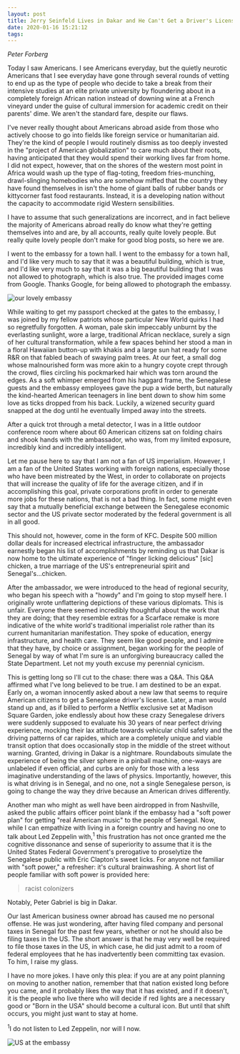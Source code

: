 ```yaml
---
layout: post
title: Jerry Seinfeld Lives in Dakar and He Can't Get a Driver's License
date: 2020-01-16 15:21:12
tags:
---
```

*Peter Forberg*

Today I saw Americans. I see Americans everyday, but the quietly neurotic Americans that I see everyday have gone through several rounds of vetting to end up as the type of people who decide to take a break from their intensive studies at an elite private university by floundering about in a completely foreign African nation instead of downing wine at a French vineyard under the guise of cultural immersion for academic credit on their parents' dime. We aren't the standard fare, despite our flaws.

I've never really thought about Americans abroad aside from those who actively choose to go into fields like foreign service or humanitarian aid. They're the kind of people I would routinely dismiss as too deeply invested in the "project of American globalization" to care much about their roots, having anticipated that they would spend their working lives far from home. I did not expect, however, that on the shores of the western most point in Africa would wash up the type of flag-toting, freedom fries-munching, drawl-slinging homebodies who are somehow miffed that the country they have found themselves in isn't the home of giant balls of rubber bands or kittycorner fast food restaurants. Instead, it is a developing nation without the capacity to accommodate rigid Western sensibilities.

I have to assume that such generalizations are incorrect, and in fact believe the majority of Americans abroad really do know what they're getting themselves into and are, by all accounts, really quite lovely people. But really quite lovely people don't make for good blog posts, so here we are.

I went to the embassy for a town hall. I went to the embassy for a town hall, and I'd like very much to say that it was a beautiful building, which is true, and I'd like very much to say that it was a big beautiful building that I was not allowed to photograph, which is also true. The provided images come from Google. Thanks Google, for being allowed to photograph the embassy.

![our lovely embassy](https://www.blharbert.com/assets/2016/01/DakarNEC_FeaturePhoto-1200x650.jpg "alternatively, this is just a public high school from the north suburbs")

While waiting to get my passport checked at the gates to the embassy, I was joined by my fellow patriots whose particular New World quirks I had so regretfully forgotten. A woman, pale skin impeccably unburnt by the everlasting sunlight, wore a large, traditional African necklace, surely a sign of her cultural transformation, while a few spaces behind her stood a man in a floral Hawaiian button-up with khakis and a large sun hat ready for some R&R on that fabled beach of swaying palm trees. At our feet, a small dog whose malnourished form was more akin to a hungry coyote crept through the crowd, flies circling his pockmarked hair which was torn around the edges. As a soft whimper emerged from his haggard frame, the Senegalese guests and the embassy employees gave the pup a wide berth, but naturally the kind-hearted American teenagers in line bent down to show him some love as ticks dropped from his back. Luckily, a wizened security guard snapped at the dog until he eventually limped away into the streets.

After a quick trot through a metal detector, I was in a little outdoor conference room where about 60 American citizens sat on folding chairs and shook hands with the ambassador, who was, from my limited exposure, incredibly kind and incredibly intelligent.

Let me pause here to say that I am not a fan of US imperialism. However, I am a fan of the United States working with foreign nations, especially those who have been mistreated by the West, in order to collaborate on projects that will increase the quality of life for the average citizen, and if in accomplishing this goal, private corporations profit in order to generate more jobs for these nations, that is not a bad thing. In fact, some might even say that a mutually beneficial exchange between the Senegalese economic sector and the US private sector moderated by the federal government is all in all good.

This should not, however, come in the form of KFC. Despite 500 million dollar deals for increased electrical infrastructure, the ambassador earnestly began his list of accomplishments by reminding us that Dakar is now home to the ultimate experience of "finger licking delicious" [sic] chicken, a true marriage of the US's entrepreneurial spirit and Senegal's...chicken.

After the ambassador, we were introduced to the head of regional security, who began his speech with a "howdy" and I'm going to stop myself here. I originally wrote unflattering depictions of these various diplomats. This is unfair. Everyone there seemed incredibly thoughtful about the work that they are doing; that they resemble extras for a Scarface remake is more indicative of the white world's traditional imperialist role rather than its current humanitarian manifestation. They spoke of education, energy infrastructure, and health care. They seem like good people, and I admire that they have, by choice or assignment, began working for the people of Senegal by way of what I'm sure is an unforgiving bureaucracy called the State Department. Let not my youth excuse my perennial cynicism.

This is getting long so I'll cut to the chase: there was a Q&A. This Q&A affirmed what I've long believed to be true. I am destined to be an expat. Early on, a woman innocently asked about a new law that seems to require American citizens to get a Senegalese driver's license. Later, a man would stand up and, as if billed to perform a Netflix exclusive set at Madison Square Garden, joke endlessly about how these crazy Senegalese drivers were suddenly supposed to evaluate his 30 years of near perfect driving experience, mocking their lax attitude towards vehicular child safety and the driving patterns of car rapides, which are a completely unique and viable transit option that does occasionally stop in the middle of the street without warning. Granted, driving in Dakar is a nightmare. Roundabouts simulate the experience of being the silver sphere in a pinball machine, one-ways are unlabeled if even official, and curbs are only for those with a less imaginative understanding of the laws of physics. Importantly, however, this is what driving is in Senegal, and no one, not a single Senegalese person, is going to change the way they drive because an American drives differently.

Another man who might as well have been airdropped in from Nashville, asked the public affairs officer point blank if the embassy had a "soft power plan" for getting "real American music" to the people of Senegal. Now, while I can empathize with living in a foreign country and having no one to talk about Led Zeppelin with,<sup>1</sup> this frustration has not once granted me the cognitive dissonance and sense of superiority to assume that it is the United States Federal Government's prerogative to proselytize the Senegalese public with Eric Clapton's sweet licks. For anyone not familiar with "soft power," a refresher: it's cultural brainwashing. A short list of people familiar with soft power is provided here:

>racist colonizers

Notably, Peter Gabriel is big in Dakar.

Our last American business owner abroad has caused me no personal offense. He was just wondering, after having filed company and personal taxes in Senegal for the past few years, whether or not he should also be filing taxes in the US. The short answer is that he may very well be required to file those taxes in the US, in which case, he did just admit to a room of federal employees that he has inadvertently been committing tax evasion. To him, I raise my glass.

I have no more jokes. I have only this plea: if you are at any point planning on moving to another nation, remember that that nation existed long before you came, and it probably likes the way that it has existed, and if it doesn't, it is the people who live there who will decide if red lights are a necessary good or "Born in the USA" should become a cultural icon. But until that shift occurs, you might just want to stay at home.

<sup>1</sup>I do not listen to Led Zeppelin, nor will I now.

![US at the embassy](https://lh3.googleusercontent.com/HtA6S94XS_DCXsM86010jpFJceSY0EldA0WkhMbdOFDMQ-4V3JOSlnKtpRWQSymcL0OXRCPCxd2T7_d5cXrTzMdUeX_Sbg4bT2LToJty_iUQUKlDE3TmnAimoGsS6jcQa8XIlr8_ozOvk-7kNa5cKo27luY_6P7YmF6AQiabHa9H4xROku5nN1XYe2w_WrNQVGgnZvim-WXVWQotu88cj3T1Qi3e5uZtg8UrRYJ51MeNDTxVJPgwnTuolQxOUnNHc0Uy4_-WahV2nWslS0u6__NrZ3I4tiI_v1ChxNLv6GWCSW8rVNn9ceWviitCKtrKX9VPNkBEprOXoKPTdi3ZpeaadgsVcFbkN6tlVOcQSEgUKmI9cGDrE9u7QFjxnO4hZOJN4ubfGxGJrM_XaLp3-xzQkJacj5dupLCGockonw844ElTiHUj72JIwHlKTuCyXFRF5AO2-DhBh8sG79xGGqHYOv0whXcvthdfVToFM-InrE6xX4ruhvt_11gDlb5nQZng_C0h6S4HdiNhnAgIVA1mwTSfrmG1FELnki5x1OXCIldNeqCf4rMRwDGG7cIZXMS943Gign2zKv9NPvee4YHt1YR7XPZBvah68pEFt9pxj-ZYiHToVXQF857yuFTSuqcOWaXq0bIaMP9emmZB0V-gqhXvdh_SgKl_8SMi60cDxvBDPCoKe6LXge9XybwAOfJC7y8qMylr1YIYy5EZSj32V7LXccf3UQMVdeYfluf24_lP=w1157-h867-no "I don't know most of these people")
